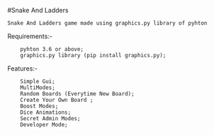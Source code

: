 #Snake And Ladders

	Snake And Ladders game made using graphics.py library of pyhton

Requirements:-

		pyhton 3.6 or above;
		graphics.py library (pip install graphics.py);

Features:-

		Simple Gui;		
		MultiModes;	
		Random Boards (Everytime New Board);
		Create Your Own Board ;
		Boost Modes;
		Dice Animations;
		Secret Admin Modes;
		Developer Mode;
		
		
